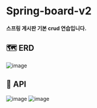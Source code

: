 # Spring-board-v2
**스프링 게시판 기본 crud 연습입니다.**
## 🗺️ ERD
![image](https://github.com/user-attachments/assets/3ea049b3-48a4-4ef7-b5a3-b12d712e0a31)
</br>
## 📄 API 
![image](https://github.com/user-attachments/assets/ba1becf3-c307-4b3f-be6e-8d4dad04399d)
![image](https://github.com/user-attachments/assets/86a9024c-f6dc-4668-bf3e-c414d86096cb)

